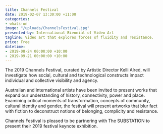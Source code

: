 ```yaml
---
title: Channels Festival
date: 2019-02-07 13:30:00 +11:00
categories:
- whats-on
image: "/uploads/ChannelsFestival.jpg"
presented-by: International Biennial of Video Art
tagline: Video art that explores forces of fluidity and resistance.
price: Free
datetime:
- 2019-08-24 00:00:00 +10:00
- 2019-09-21 00:00:00 +10:00
---
```


The 2019 Channels Festival, curated by Artistic Director Kelli Alred, will investigate how social, cultural and technological constructs impact individual and collective visibility and agency. 

Australian and international artists have been invited to present works that expand our understanding of history, connectivity, power and place. Examining critical moments of transformation, concepts of community, cultural identity and gender, the festival will present artworks that blur fact with fiction to deconstruct notions of belonging, complicity and resistance.

Channels Festival is pleased to be partnering with The SUBSTATION to present their 2019 festival keynote exhibition. 